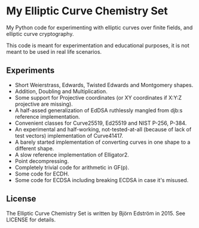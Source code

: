 # My Elliptic Curve Chemistry Set

My Python code for experimenting with elliptic curves over finite fields, and elliptic curve cryptography.

This code is meant for experimentation and educational purposes, it is not meant to be used in real life scenarios.

## Experiments

- Short Weierstrass, Edwards, Twisted Edwards and Montgomery shapes.
- Addition, Doubling and Multiplication.
- Some support for Projective coordinates (or XY coordinates if X:Y:Z projective are missing).
- A half-assed generalization of EdDSA ruthlessly mangled from djb:s reference implementation.
- Convenient classes for Curve25519, Ed25519 and NIST P-256, P-384.
- An experimental and half-working, not-tested-at-all (because of lack of test vectors) implementation of Curve41417.
- A barely started implementation of converting curves in one shape to a different shape.
- A slow reference implementation of Elligator2.
- Point decompressing.
- Completely trivial code for arithmetic in GF(p).
- Some code for ECDH.
- Some code for ECDSA including breaking ECDSA in case it's misused.

## License

The Elliptic Curve Chemistry Set is written by Björn Edström in 2015. See LICENSE for details.
